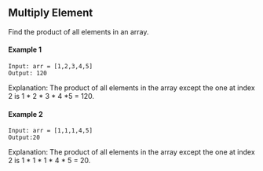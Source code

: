 ## Multiply Element

Find the product of all elements in an array.


#### Example 1

```
Input: arr = [1,2,3,4,5]
Output: 120
```
Explanation: The product of all elements in the array except the one at index 2 is 1 * 2 * 3 * 4 *5 = 120.



#### Example 2

```
Input: arr = [1,1,1,4,5]
Output:20
```

Explanation:
The product of all elements in the array except the one at index 2 is 1 * 1 * 1 * 4 * 5 = 20.
